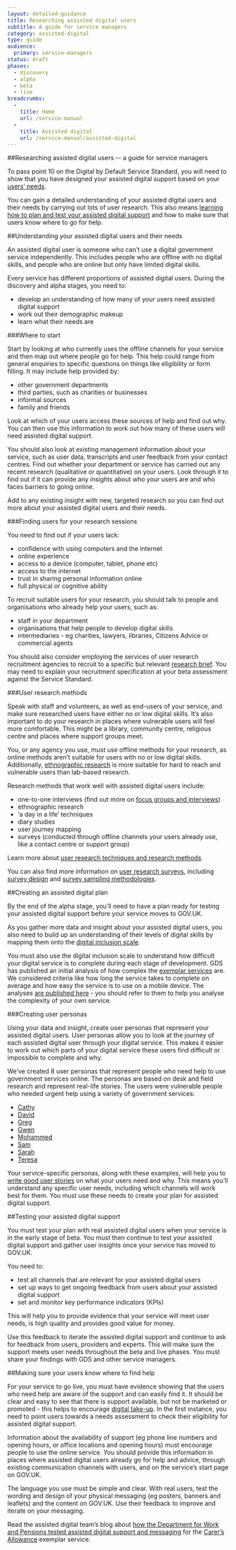 ```yaml
---
layout: detailed-guidance
title: Researching assisted digital users
subtitle: A guide for service managers 
category: assisted-digital
type: guide
audience:
  primary: service-managers
status: draft
phases:
  - discovery
  - alpha
  - beta
  - live
breadcrumbs:
  -
    title: Home
    url: /service-manual
  -
    title: Assisted digital
    url: /service-manual/assisted-digital
---
```


##Researching assisted digital users -- a guide for service managers

To pass point 10 on the Digital by Default Service Standard, you will need to show that you have designed your assisted digital support based on your [users’ needs](/service-manual/user-centred-design/user-needs).

You can gain a detailed understanding of your assisted digital users and their needs by carrying out lots of user research. This also means [learning how to plan and test your assisted digital support](/service-manual/assisted-digital/action-plan) and how to make sure that users know where to go for help.

##Understanding your assisted digital users and their needs

An assisted digital user is someone who can’t use a digital government service independently. This includes people who are offline with no digital skills, and people who are online but only have limited digital skills.

Every service has different proportions of assisted digital users. During the discovery and alpha stages, you need to:

* develop an understanding of how many of your users need assisted digital support
* work out their demographic makeup
* learn what their needs are

###Where to start

Start by looking at who currently uses the offline channels for your service and then map out where people go for help. This help could range from general enquiries to specific questions on things like eligibility or form filling. It may include help provided by:

* other government departments
* third parties, such as charities or businesses
* informal sources
* family and friends

Look at which of your users access these sources of help and find out why. You can then use this information to work out how many of these users will need assisted digital support.

You should also look at existing management information about your service, such as user data, transcripts and user feedback from your contact centres. Find out whether your department or service has carried out any recent research (qualitative or quantitative) on your users. Look through it to find out if it can provide any insights about who your users are and who faces barriers to going online.

Add to any existing insight with new, targeted research so you can find out more about your assisted digital users and their needs.

###Finding users for your research sessions

You need to find out if your users lack:

* confidence with using computers and the internet
* online experience
* access to a device (computer, tablet, phone etc)
* access to the internet
* trust in sharing personal information online
* full physical or cognitive ability

To recruit suitable users for your research, you should talk to people and organisations who already help your users, such as:

* staff in your department
* organisations that help people to develop digital skills
* intermediaries - eg charities, lawyers, libraries, Citizens Advice or commercial agents

You should also consider employing the services of user research recruitment agencies to recruit to a specific but relevant [research brief](/service-manual/user-centred-design/user-research/user-research-briefs). You may need to explain your recruitment specification at your beta assessment against the Service Standard.

###User research methods

Speak with staff and volunteers, as well as end-users of your service, and make sure researched users have either no or low digital skills. It’s also important to do your research in places where vulnerable users will feel more comfortable. This might be a library, community centre, religious centre and places where support groups meet.

You, or any agency you use, must use offline methods for your research, as online methods aren’t suitable for users with no or low digital skills. Additionally, [ethnographic research](/service-manual/user-centred-design/user-research/ethnographic-research) is more suitable for hard to reach and vulnerable users than lab-based research.

Research methods that work well with assisted digital users include:

* one-to-one interviews (find out more on [focus groups and interviews](/service-manual/user-centred-design/user-research/focus-groups-mini-groups-interviews))
* ethnographic research
* ‘a day in a life’ techniques
* diary studies
* user journey mapping
* surveys (conducted through offline channels your users already use, like a contact centre or support group)

Learn more about [user research techniques and research methods](/service-manual/user-centred-design/user-research/index).

You can also find more information on [user research surveys](/service-manual/user-centred-design/user-research/user-research-surveys), including [survey design](/service-manual/user-centred-design/user-research/survey-design) and [survey sampling methodologies](/service-manual/user-centred-design/user-research/sampling-methodologies).

##Creating an assisted digital plan

By the end of the alpha stage, you’ll need to have a plan ready for testing your assisted digital support before your service moves to GOV.UK.

As you gather more data and insight about your assisted digital users, you also need to build up an understanding of their levels of digital skills by mapping them onto the [digital inclusion scale](https://www.gov.uk/government/publications/government-digital-inclusion-strategy/government-digital-inclusion-strategy#annex-2-digital-inclusion-scale-for-individuals).

You must also use the digital inclusion scale to understand how difficult your digital service is to complete during each stage of development. GDS has published an initial analysis of how complex the [exemplar services](https://www.gov.uk/transformation) are. We considered criteria like how long the service takes to complete on average and how easy the service is to use on a mobile device. The analyses [are published here](https://www.gov.uk/government/publications/government-digital-inclusion-strategy/exemplar-services-and-identity-assurance-how-complex-they-are) - you should refer to them to help you analyse the complexity of your own service.

###Creating user personas

Using your data and insight, create user personas that represent your assisted digital users. User personas allow you to look at the journey of each assisted digital user through your digital service. This makes it easier to work out which parts of your digital service these users find difficult or impossible to complete and why.

We’ve created 8 user personas that represent people who need help to use government services online. The personas are based on desk and field research and represent real-life stories. The users were vulnerable people who needed urgent help using a variety of government services:

* [Cathy](/service-manual/assets/documents/Cathy.odt)
* [David](service-manual/assets/documents/David.odt)
* [Greg](/service-manual/assets/documents/Greg.odt)
* [Gwen](/service-manual/assets/documents/Gwen.odt)
* [Mohammed](/service-manual/assets/documents/Mohammed.odt)
* [Sam](/service-manual/assets/documents/Sam.odt)
* [Sarah](/service-manual/assets/documents/Sarah.odt)
* [Teresa](/service-manual/assets/documents/Teresa.odt)

Your service-specific personas, along with these examples, will help you to [write good user stories](/service-manual/agile/writing-user-stories) on what your users need and why.
This means you’ll understand any specific user needs, including which channels will work best for them. You must use these needs to create your plan for assisted digital support.

##Testing your assisted digital support

You must test your plan with real assisted digital users when your service is in the early stage of beta. You must then continue to test your assisted digital support and gather user insights once your service has moved to GOV.UK.

You need to:

* test all channels that are relevant for your assisted digital users
* set up ways to get ongoing feedback from users about your assisted digital support
* set and monitor key performance indicators (KPIs)

This will help you to provide evidence that your service will meet user needs, is high quality and provides good value for money.

Use this feedback to iterate the assisted digital support and continue to ask for feedback from users, providers and experts. This will make sure the support meets user needs throughout the beta and live phases. You must share your findings with GDS and other service managers.

##Making sure your users know where to find help

For your service to go live, you must have evidence showing that the users who need help are aware of the support and can easily find it.
It should be clear and easy to see that there is support available, but not be marketed or promoted - this helps to encourage [digital take-up](/service-manual/measurement/digital-takeup). In the first instance, you need to point users towards a needs assessment to check their eligibility for assisted digital support.

Information about the availability of support (eg phone line numbers and opening hours, or office locations and opening hours) must encourage people to use the online service. You should provide this information in places where assisted digital users already go for help and advice, through existing communication channels with users, and on the service’s start page on GOV.UK.

The language you use must be simple and clear. With real users, test
the wording and design of your physical messaging (eg posters, banners and leaflets) and the content on GOV.UK. Use their feedback to improve and iterate on your messaging.

Read the assisted digital team’s blog about [how the Department for Work and Pensions tested assisted digital support and messaging](https://assisteddigital.blog.gov.uk/2014/09/04/testing-assisted-digital-support-for-carers-allowance/) for the [Carer’s Allowance](https://www.gov.uk/carers-allowance/overview) exemplar service.
